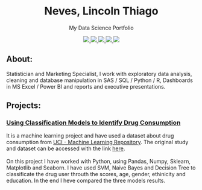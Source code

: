 <H1 <p align="Center">
Neves, Lincoln Thiago<br>
</H1>
</p>
<p align="Center">
My Data Science Portfolio<br>
</p>
<p align="center">
 <a href="https://www.linkedin.com/in/lincolntneves/?locale=en_US">
    <img src="https://github.com/lincolntneves/ColoredBadges/blob/master/svg/social/linkedin.svg" style="vertical-align:top margin:6px 4px">
  </a>  
 <a href="https://twitter.com/lincoln_neves">
    <img src="https://github.com/lincolntneves/ColoredBadges/blob/master/svg/social/twitter.svg"  style="vertical-align:top margin:6px 4px">
  </a>  
  </a>  
 <a href="http://api.whatsapp.com/send?phone=5521989853479">
    <img src="https://github.com/lincolntneves/ColoredBadges/blob/master/svg/social/whatsapp.svg"  style="vertical-align:top margin:6px 4px">
  </a>  
 <a href="https://t.me/ltneves">
    <img src="https://github.com/lincolntneves/ColoredBadges/blob/master/svg/social/telegram.svg"  style="vertical-align:top margin:6px 4px">
  </a>  
 <a href="mailto:lincolnthiago.neves@gmail.com">
    <img src="https://github.com/lincolntneves/ColoredBadges/blob/master/svg/social/gmail.svg"  style="vertical-align:top margin:6px 4px">
  </a>  
</p>

## About: 

Statistician and Marketing Specialist, I work with exploratory data analysis, cleaning and database manipulation in SAS / SQL / Python / R, Dashboards in MS Excel / Power BI and reports and executive presentations.

## Projects:

### [Using Classification Models to Identify Drug Consumption](https://bit.ly/2ZJorHl)
It is a machine learning project and have used a dataset about drug consumption from [UCI - Machine Learning Repository](https://archive.ics.uci.edu/ml/index.php). The original study and dataset can be accessed with the link [here](https://archive.ics.uci.edu/ml/datasets/Drug+consumption+%28quantified%29).<br><br>
On this project I have worked with Python, using Pandas, Numpy, Sklearn, Matplotlib and Seaborn. I have used SVM, Naive Bayes and Decision Tree to classificate the drug user throuth the scores, age, gender, ethinicity and education. In the end I heve compared the three models results.


